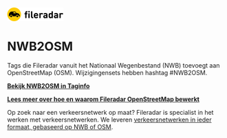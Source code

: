 [![Fileradar](logo.png)](https://fileradar.nl/)

NWB2OSM
=======

Tags die Fileradar vanuit het Nationaal Wegenbestand (NWB) toevoegt aan OpenStreetMap (OSM). Wijzigingensets hebben hashtag #NWB2OSM.

**[Bekijk NWB2OSM in Taginfo](https://taginfo.openstreetmap.org/projects/nwb2osm#tags)**

**[Lees meer over hoe en waarom Fileradar OpenStreetMap bewerkt](https://fileradar.nl/portfolio/bewerken-van-openstreetmap/)**

Op zoek naar een verkeersnetwerk op maat?
Fileradar is specialist in het werken met verkeersnetwerken.
We leveren [verkeersnetwerken in ieder formaat, gebaseerd op NWB of OSM](https://fileradar.nl/producten/wegennetwerk-nwb-of-osm/).
